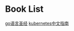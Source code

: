 # Book List
[go语言圣经](https://www.kancloud.cn/hartnett/gopl-zh/126045)
[kubernetes中文指南](https://jimmysong.io/kubernetes-handbook/)